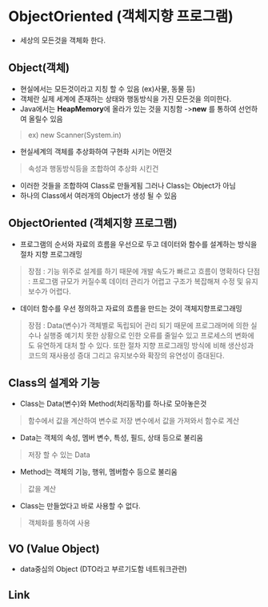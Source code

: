 ObjectOriented (객체지향 프로그램)
===============
+ 세상의 모든것을 객체화 한다.

Object(객체)
-------------
+ 현실에서는 모든것이라고 지칭 할 수 있음 (ex)사물, 동물 등) 
+ 객체란 실제 세계에 존재하는 상태와 행동방식을 가진 모든것을 의미한다.
+ Java에서는 **HeapMemory**에 올라가 있는 것을 지칭함 ->**new** 를 통하여 선언하여 올릴수 있음
> ex) new Scanner(System.in) 
+ 현실세계의 객체를 추상화하여 구현화 시키는 어떤것
> 속성과 행동방식등을 조합하여 추상화 시킨건
+ 이러한 것들을 조합하여 Class로 만들게됨 그러나 Class는 Object가 아님
+ 하나의 Class에서 여러개의 Object가 생성 될 수 있음


ObjectOriented (객체지향 프로그램)
----------------

+ 프로그램의 순서와 자료의 흐름을 우선으로 두고 데이터와 함수를 설계하는 방식을 절차 지향 프로그래밍
> 장점 : 기능 위주로 설계를 하기 때문에 개발 속도가 빠르고 흐름이 명확하다
> 단점 : 프로그램 규모가 커질수록 데이터 관리가 어렵고 구조가 복잡해져 수정 및 유지보수가 어렵다.

+ 데이터 함수를 우선 정의하고 자료의 흐름을 만드는 것이 객체지향프로그래밍
> 장점 : Data(변수)가 객체별로 독립되어 관리 되기 때문에 프로그래머에 의한 실수나 실행중 예기치 못한 상황으로 인한 오류를 줄일수 있고 
> 프로세스의 변화에도 유연하게 대처 할 수 있다. 또한 절차 지향 프로그래밍 방식에 비해 생산성과 코드의 재사용성 증대 그리고 
> 유지보수와 확장의 유연성이 증대된다.

Class의 설계와 기능
---------
+ Class는 Data(변수)와 Method(처리동작)를 하나로 모아놓은것
> 함수에서 값을 계산하여 변수로 저장
> 변수에서 값을 가져와서 함수로 계산

+ Data는 객체의 속성, 멤버 변수, 특성, 필드, 상태 등으로 불리움
> 저장 할 수 있는 Data
+ Method는 객체의 기능, 행위, 멤버함수 등으로 불리움
> 값을 계산

+ Class는 만들었다고 바로 사용할 수 없다.
> 객체화를 통하여 사용


VO (Value Object)
-------------------
+ data중심의 Object (DTO라고 부르기도함 네트워크관련)


Link
-----------
[Study]: https://docs.google.com/drawings/d/1IRd3-o_JwqXrtL_Vwr7yGhzy13qOA1x4ju1GBFc_XTs/edit "Object Oriented Image"

